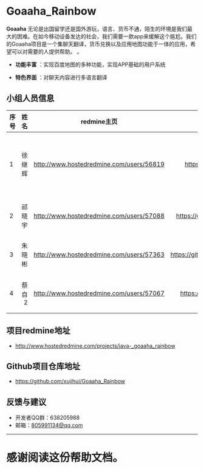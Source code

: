 ﻿# Goaaha_Rainbow

**Goaaha**   无论是出国留学还是国外游玩，语言、货币不通，陌生的环境是我们最大的困难。在如今移动设备发达的社会，我们需要一款app来缓解这个尴尬。我们的Goaaha项目是一个集聊天翻译，货币兑换以及应用地图功能于一体的应用，希望可以对需要的人提供帮助。
。
 
- **功能丰富** ：实现百度地图的多种功能，实现APP基础的用户系统

- **特色界面** ：对聊天内容进行多语言翻译

## 小组人员信息


| 序号      |     姓名 |   redmine主页   |github主页|角色|
| :-------- | --------:| :------: |:------: |:------: |
| 1 |徐继辉  | http://www.hostedredmine.com/users/56819 |https://github.com/xujihui|项目经理 UI 开发|
| 2 |祁晓宇  | http://www.hostedredmine.com/users/57088 |https://github.com/qixiaoyu233|开发 测试|
| 3 |朱晓彬  | http://www.hostedredmine.com/users/57363 |https://github.com/sumozhuxiaobin|产品 开发|
| 4 |蔡自2  | http://www.hostedredmine.com/users/57067 |https://github.com/caizihuan|开发 测试|

## 项目redmine地址
- http://www.hostedredmine.com/projects/java-_goaaha_rainbow
## Github项目仓库地址
- https://github.com/xujihui/Goaaha_Rainbow
## 反馈与建议
- 开发者QQ群：638205988
- 邮箱：805991134@qq.com



---------
感谢阅读这份帮助文档。
=======
